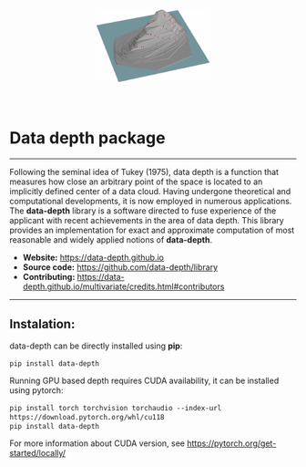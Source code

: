 <h1 align="center">
<img src="./docs/_static/depth-logo.jpg" width="200">
</h1><br>

Data depth package
=================
___
Following the seminal idea of Tukey (1975), data depth is a function that measures how close an arbitrary point of the space is located to an implicitly defined center of a data cloud. Having undergone theoretical and computational developments, it is now employed in numerous applications. The **data-depth** library is a software directed to fuse experience of the applicant with recent achievements in the area of data depth. This library provides an implementation for exact and approximate computation of most reasonable and widely applied notions of **data-depth**.

- **Website:** https://data-depth.github.io
- **Source code:** https://github.com/data-depth/library
- **Contributing:** https://data-depth.github.io/multivariate/credits.html#contributors

___
Instalation:
---

data-depth can be directly installed using **pip**:

    pip install data-depth

Running GPU based depth requires CUDA availability, it can be installed using pytorch:
    
    pip install torch torchvision torchaudio --index-url https://download.pytorch.org/whl/cu118
    pip install data-depth

For more information about CUDA version, see https://pytorch.org/get-started/locally/
